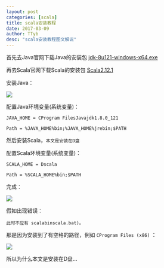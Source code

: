 ```yaml
---
layout: post
categories: [scala]
title: scala安装教程
date: 2017-03-09
author: TTyb
desc: "scala安装教程图文解说"
---
```


首先去Java官网下载Java的安装包 [jdk-8u121-windows-x64.exe](httpwww.oracle.comtechnetworkjavajavasedownloadsjdk8-downloads-2133151.html)

再去Scala官网下载Scala的安装包 [Scala2.12.1](httpwww.scala-lang.orgdownload)

安装Java：

![](httpimages2015.cnblogs.comblog996148201703996148-20170309144359375-1616353471.png)

配置Java环境变量(系统变量)：

```
JAVA_HOME = CProgram FilesJavajdk1.8.0_121

Path = %JAVA_HOME%bin;%JAVA_HOME%jrebin;$PATH
```

然后安装Scala，` 本文是安装在D盘 `

配置Scala环境变量(系统变量)：

```
SCALA_HOME = Dscala

Path = %SCALA_HOME%bin;$PATH
```

完成：

![](httpimages2015.cnblogs.comblog996148201703996148-20170309144848734-225110112.png)

假如出现错误：

`此时不应有 scalabinscala.bat)。`

那是因为安装到了有空格的路径，例如 `CProgram Files (x86)` ：

![](httpimages2015.cnblogs.comblog996148201703996148-20170309145014250-1110547033.png)

所以为什么本文是安装在D盘...